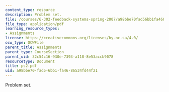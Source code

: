 ```yaml
---
content_type: resource
description: Problem set.
file: /courses/6-302-feedback-systems-spring-2007/a98bbe70fad56bb1fa4686534fd44f21_ps2.pdf
file_type: application/pdf
learning_resource_types:
- Assignments
license: https://creativecommons.org/licenses/by-nc-sa/4.0/
ocw_type: OCWFile
parent_title: Assignments
parent_type: CourseSection
parent_uid: 32c54c16-930e-7393-a118-8e53accb9078
resourcetype: Document
title: ps2.pdf
uid: a98bbe70-fad5-6bb1-fa46-86534fd44f21
---
```

Problem set.